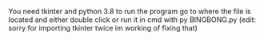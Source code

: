 You need tkinter and python 3.8
to run the program go to where the file is located and either double click or run it in cmd with py BINGBONG.py
 (edit: sorry for importing tkinter twice im working of fixing that)
